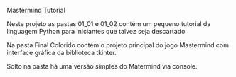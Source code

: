 Mastermind Tutorial

Neste projeto as pastas 01_01 e 01_02 contém um pequeno tutorial da linguagem Python para iniciantes que talvez seja descartado

Na pasta Final Colorido contém o projeto principal do jogo Mastermind com interface gráfica da biblioteca tkinter.

Solto na pasta há uma versão simples do Matermind via console.
